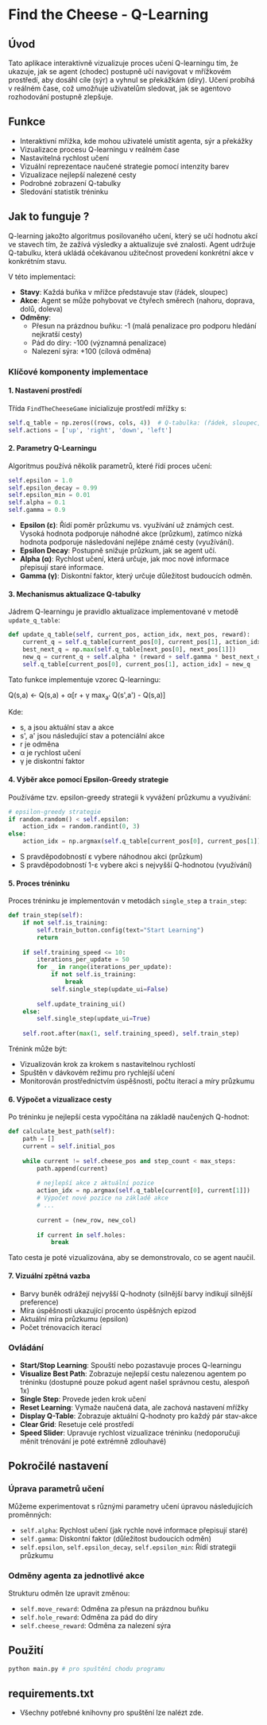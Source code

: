 # Find the Cheese - Q-Learning

## Úvod
Tato aplikace interaktivně vizualizuje proces učení Q-learningu tím, že ukazuje, jak se agent (chodec) postupně učí navigovat v mřížkovém prostředí, aby dosáhl cíle (sýr) a vyhnul se překážkám (díry). Učení probíhá v reálném čase, což umožňuje uživatelům sledovat, jak se agentovo rozhodování postupně zlepšuje.

## Funkce

- Interaktivní mřížka, kde mohou uživatelé umístit agenta, sýr a překážky
- Vizualizace procesu Q-learningu v reálném čase
- Nastavitelná rychlost učení
- Vizuální reprezentace naučené strategie pomocí intenzity barev
- Vizualizace nejlepší nalezené cesty
- Podrobné zobrazení Q-tabulky
- Sledování statistik tréninku

## Jak to funguje ?

Q-learning jakožto algoritmus posilovaného učení, který se učí hodnotu akcí ve stavech tím, že zažívá výsledky a aktualizuje své znalosti. Agent udržuje Q-tabulku, která ukládá očekávanou užitečnost provedení konkrétní akce v konkrétním stavu.

V této implementaci:
- **Stavy**: Každá buňka v mřížce představuje stav (řádek, sloupec)
- **Akce**: Agent se může pohybovat ve čtyřech směrech (nahoru, doprava, dolů, doleva)
- **Odměny**: 
  - Přesun na prázdnou buňku: -1 (malá penalizace pro podporu hledání nejkratší cesty)
  - Pád do díry: -100 (významná penalizace)
  - Nalezení sýra: +100 (cílová odměna)

### Klíčové komponenty implementace

#### 1. Nastavení prostředí

Třída `FindTheCheeseGame` inicializuje prostředí mřížky s:
```python
self.q_table = np.zeros((rows, cols, 4))  # Q-tabulka: (řádek, sloupec, akce)
self.actions = ['up', 'right', 'down', 'left']
```

#### 2. Parametry Q-Learningu

Algoritmus používá několik parametrů, které řídí proces učení:
```python
self.epsilon = 1.0
self.epsilon_decay = 0.99
self.epsilon_min = 0.01
self.alpha = 0.1
self.gamma = 0.9
```

- **Epsilon (ε)**: Řídí poměr průzkumu vs. využívání už známých cest. Vysoká hodnota podporuje náhodné akce (průzkum), zatímco nízká hodnota podporuje následování nejlépe známé cesty (využívání).
- **Epsilon Decay**: Postupně snižuje průzkum, jak se agent učí.
- **Alpha (α)**: Rychlost učení, která určuje, jak moc nové informace přepisují staré informace.
- **Gamma (γ)**: Diskontní faktor, který určuje důležitost budoucích odměn.

#### 3. Mechanismus aktualizace Q-tabulky

Jádrem Q-learningu je pravidlo aktualizace implementované v metodě `update_q_table`:

```python
def update_q_table(self, current_pos, action_idx, next_pos, reward):
    current_q = self.q_table[current_pos[0], current_pos[1], action_idx]
    best_next_q = np.max(self.q_table[next_pos[0], next_pos[1]])
    new_q = current_q + self.alpha * (reward + self.gamma * best_next_q - current_q)
    self.q_table[current_pos[0], current_pos[1], action_idx] = new_q
```

Tato funkce implementuje vzorec Q-learningu:

Q(s,a) ← Q(s,a) + α[r + γ max<sub>a'</sub> Q(s',a') - Q(s,a)]

Kde:
- s, a jsou aktuální stav a akce
- s', a' jsou následující stav a potenciální akce
- r je odměna
- α je rychlost učení
- γ je diskontní faktor

#### 4. Výběr akce pomocí Epsilon-Greedy strategie

Používáme tzv. epsilon-greedy strategii k vyvážení průzkumu a využívání:

```python
# epsilon-greedy strategie
if random.random() < self.epsilon:
    action_idx = random.randint(0, 3)
else:
    action_idx = np.argmax(self.q_table[current_pos[0], current_pos[1]])
```

- S pravděpodobností ε vybere náhodnou akci (průzkum)
- S pravděpodobností 1-ε vybere akci s nejvyšší Q-hodnotou (využívání)

#### 5. Proces tréninku

Proces tréninku je implementován v metodách `single_step` a `train_step`:

```python
def train_step(self):
    if not self.is_training:
        self.train_button.config(text="Start Learning")
        return
    
    if self.training_speed <= 10:
        iterations_per_update = 50
        for _ in range(iterations_per_update):
            if not self.is_training:
                break
            self.single_step(update_ui=False)
        
        self.update_training_ui()
    else:
        self.single_step(update_ui=True)
    
    self.root.after(max(1, self.training_speed), self.train_step)
```

Trénink může být:
- Vizualizován krok za krokem s nastavitelnou rychlostí
- Spuštěn v dávkovém režimu pro rychlejší učení
- Monitorován prostřednictvím úspěšnosti, počtu iterací a míry průzkumu

#### 6. Výpočet a vizualizace cesty

Po tréninku je nejlepší cesta vypočítána na základě naučených Q-hodnot:

```python
def calculate_best_path(self):
    path = []
    current = self.initial_pos
    
    while current != self.cheese_pos and step_count < max_steps:
        path.append(current)
        
        # nejlepší akce z aktuální pozice
        action_idx = np.argmax(self.q_table[current[0], current[1]])
        # Výpočet nové pozice na základě akce
        # ...
        
        current = (new_row, new_col)
        
        if current in self.holes:
            break
```

Tato cesta je poté vizualizována, aby se demonstrovalo, co se agent naučil.

#### 7. Vizuální zpětná vazba
- Barvy buněk odrážejí nejvyšší Q-hodnoty (silnější barvy indikují silnější preference)
- Míra úspěšnosti ukazující procento úspěšných epizod
- Aktuální míra průzkumu (epsilon)
- Počet trénovacích iterací

### Ovládání

- **Start/Stop Learning**: Spouští nebo pozastavuje proces Q-learningu
- **Visualize Best Path**: Zobrazuje nejlepší cestu nalezenou agentem po tréninku (dostupné pouze pokud agent našel správnou cestu, alespoň 1x)
- **Single Step**: Provede jeden krok učení
- **Reset Learning**: Vymaže naučená data, ale zachová nastavení mřížky
- **Display Q-Table**: Zobrazuje aktuální Q-hodnoty pro každý pár stav-akce
- **Clear Grid**: Resetuje celé prostředí
- **Speed Slider**: Upravuje rychlost vizualizace tréninku (nedoporučuji měnit trénování je poté extrémně zdlouhavé)


## Pokročilé nastavení
### Úprava parametrů učení

Můžeme experimentovat s různými parametry učení úpravou následujících proměnných:
- `self.alpha`: Rychlost učení (jak rychle nové informace přepisují staré)
- `self.gamma`: Diskontní faktor (důležitost budoucích odměn)
- `self.epsilon`, `self.epsilon_decay`, `self.epsilon_min`: Řídí strategii průzkumu

### Odměny agenta za jednotlivé akce

Strukturu odměn lze upravit změnou:
- `self.move_reward`: Odměna za přesun na prázdnou buňku
- `self.hole_reward`: Odměna za pád do díry
- `self.cheese_reward`: Odměna za nalezení sýra

## **Použití**
```python
python main.py # pro spuštění chodu programu
```

## **requirements.txt**
- Všechny potřebné knihovny pro spuštění lze nalézt zde.
